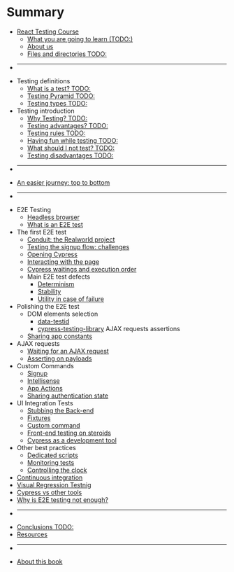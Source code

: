 # Summary

- [React Testing Course](README.md)
  - [What you are going to learn (TODO:)](book/what-are-you-going-to-learn.md)
  - [About us](book/about-us.md)
  - [Files and directories TODO:](book/files-and-directories.md)
- ***
- Testing definitions
  - [What is a test? TODO:](book/what-is-a-test.md)
  - [Testing Pyramid TODO:](book/testing-pyramid.md)
  - [Testing types TODO:](book/testing-types.md)
- Testing introduction
  - [Why Testing? TODO:](book/why-testing.md)
  - [Testing advantages? TODO:](book/testing-advantages.md)
  - [Testing rules TODO:](book/testing-rules.md)
  - [Having fun while testing TODO:](book/having-fun-while-testing.md)
  - [What should I not test? TODO:](book/what-not-to-test.md)
  - [Testing disadvantages TODO:](book/testing-disadvantages.md)
- ***
- [An easier journey: top to bottom](book/top-to-bottom.md)
- ***
- E2E Testing
  - [Headless browser](book/headless-browser.md)
  - [What is an E2E test](book/what-is-an-e2e-test.md)
- The first E2E test
  - [Conduit: the Realworld project](book/the-realworld-project.md)
  - [Testing the signup flow: challenges](book/signup-flow-challenges.md)
  - [Opening Cypress](book/opening-cypress.md)
  - [Interacting with the page](book/interacting-with-the-page.md)
  - [Cypress waitings and execution order](book/cypress-waitings-and-execution-order.md)
  - Main E2E test defects
    - [Determinism](book/e2e-test-defects-determinism.md)
    - [Stability](book/e2e-test-defects-stability.md)
    - [Utility in case of failure](book/utility-in-case-of-failure.md)
- Polishing the E2E test
  - DOM elements selection
    - [data-testid](book/dom-elements-selection.md)
    - [cypress-testing-library](book/cypress-testing-library.md)
      AJAX requests assertions
  - [Sharing app constants](book/app-constants.md)
- AJAX requests
  - [Waiting for an AJAX request](book/waiting-for-ajax-request.md)
  - [Asserting on payloads](book/payload-assertions.md)
- Custom Commands
  - [Signup](book/signup-custom-command.md)
  - [Intellisense](book/custom-command-intellisense.md)
  - [App Actions](book/app-actions.md)
  - [Sharing authentication state](book/sharing-authentication-state.md)
- UI Integration Tests
  - [Stubbing the Back-end](book/stubbing-the-backend.md)
  - [Fixtures](book/fixtures.md)
  - [Custom command](book/integration-custom-command.md)
  - [Front-end testing on steroids](book/front-end-testing-on-steroids.md)
  - [Cypress as a development tool](book/cypress-as-a-development-tool.md)
- Other best practices
  - [Dedicated scripts](book/dedicated-scripts.md)
  - [Monitoring tests](book/monitoring-tests.md)
  - [Controlling the clock](book/controlling-the-clock.md)
- [Continuous integration](book/continuous-integration.md)
- [Visual Regression Testnig](book/visual-regression-testing.md)
- [Cypress vs other tools](book/cypress-vs-other-tools.md)
- [Why is E2E testing not enough?](book/why-is-e2e-testing-not-enough.md)
- ***
- [Conclusions TODO:](book/conclusions.md)
- [Resources](book/resources.md)
- ***
- [About this book](book/about-the-book.md)
